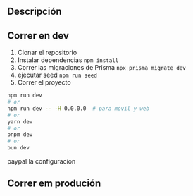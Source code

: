 ## Descripción


## Correr en dev

1. Clonar el repositorio
2. Instalar dependencias ```npm install```
3. Correr las migraciones de Prisma ```npx prisma migrate dev```
4. ejecutar seed ```npm run seed```
5. Correr el proyecto 
```bash
npm run dev
# or
npm run dev -- -H 0.0.0.0  # para movil y web
# or
yarn dev
# or
pnpm dev
# or
bun dev
```

paypal la configuracion


## Correr em produción